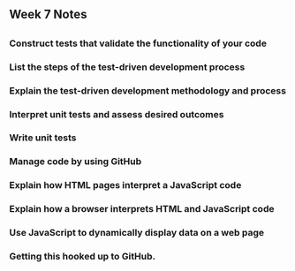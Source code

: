 ## Week 7 Notes
##
### Construct tests that validate the functionality of your code
### List the steps of the test-driven development process
### Explain the test-driven development methodology and process
### Interpret unit tests and assess desired outcomes
### Write unit tests
### Manage code by using GitHub
### Explain how HTML pages interpret a JavaScript code
### Explain how a browser interprets HTML and  JavaScript code
### Use JavaScript to dynamically display data on a web page
### 
### Getting this hooked up to GitHub.